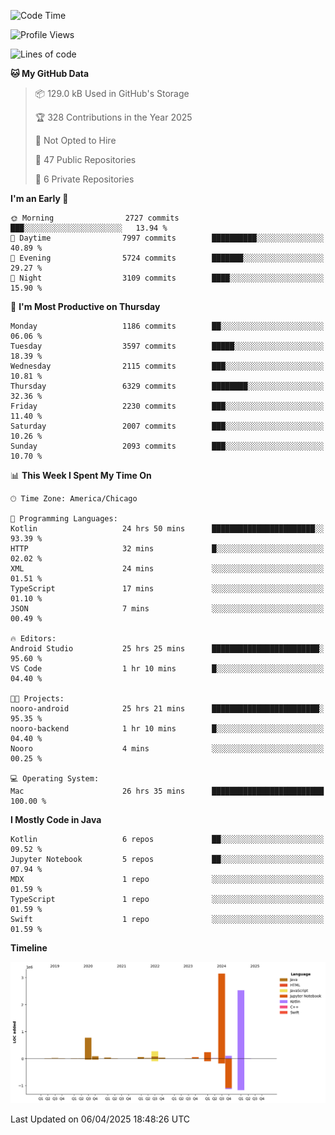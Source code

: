 <!--START_SECTION:waka-->
![Code Time](http://img.shields.io/badge/Code%20Time-1%2C189%20hrs%2021%20mins-blue)

![Profile Views](http://img.shields.io/badge/Profile%20Views-0-blue)

![Lines of code](https://img.shields.io/badge/From%20Hello%20World%20I%27ve%20Written-7.4%20million%20lines%20of%20code-blue)

**🐱 My GitHub Data** 

> 📦 129.0 kB Used in GitHub's Storage 
 > 
> 🏆 328 Contributions in the Year 2025
 > 
> 🚫 Not Opted to Hire
 > 
> 📜 47 Public Repositories 
 > 
> 🔑 6 Private Repositories 
 > 
**I'm an Early 🐤** 

```text
🌞 Morning                2727 commits        ███░░░░░░░░░░░░░░░░░░░░░░   13.94 % 
🌆 Daytime                7997 commits        ██████████░░░░░░░░░░░░░░░   40.89 % 
🌃 Evening                5724 commits        ███████░░░░░░░░░░░░░░░░░░   29.27 % 
🌙 Night                  3109 commits        ████░░░░░░░░░░░░░░░░░░░░░   15.90 % 
```
📅 **I'm Most Productive on Thursday** 

```text
Monday                   1186 commits        ██░░░░░░░░░░░░░░░░░░░░░░░   06.06 % 
Tuesday                  3597 commits        █████░░░░░░░░░░░░░░░░░░░░   18.39 % 
Wednesday                2115 commits        ███░░░░░░░░░░░░░░░░░░░░░░   10.81 % 
Thursday                 6329 commits        ████████░░░░░░░░░░░░░░░░░   32.36 % 
Friday                   2230 commits        ███░░░░░░░░░░░░░░░░░░░░░░   11.40 % 
Saturday                 2007 commits        ███░░░░░░░░░░░░░░░░░░░░░░   10.26 % 
Sunday                   2093 commits        ███░░░░░░░░░░░░░░░░░░░░░░   10.70 % 
```


📊 **This Week I Spent My Time On** 

```text
🕑︎ Time Zone: America/Chicago

💬 Programming Languages: 
Kotlin                   24 hrs 50 mins      ███████████████████████░░   93.39 % 
HTTP                     32 mins             █░░░░░░░░░░░░░░░░░░░░░░░░   02.02 % 
XML                      24 mins             ░░░░░░░░░░░░░░░░░░░░░░░░░   01.51 % 
TypeScript               17 mins             ░░░░░░░░░░░░░░░░░░░░░░░░░   01.10 % 
JSON                     7 mins              ░░░░░░░░░░░░░░░░░░░░░░░░░   00.49 % 

🔥 Editors: 
Android Studio           25 hrs 25 mins      ████████████████████████░   95.60 % 
VS Code                  1 hr 10 mins        █░░░░░░░░░░░░░░░░░░░░░░░░   04.40 % 

🐱‍💻 Projects: 
nooro-android            25 hrs 21 mins      ████████████████████████░   95.35 % 
nooro-backend            1 hr 10 mins        █░░░░░░░░░░░░░░░░░░░░░░░░   04.40 % 
Nooro                    4 mins              ░░░░░░░░░░░░░░░░░░░░░░░░░   00.25 % 

💻 Operating System: 
Mac                      26 hrs 35 mins      █████████████████████████   100.00 % 
```

**I Mostly Code in Java** 

```text
Kotlin                   6 repos             ██░░░░░░░░░░░░░░░░░░░░░░░   09.52 % 
Jupyter Notebook         5 repos             ██░░░░░░░░░░░░░░░░░░░░░░░   07.94 % 
MDX                      1 repo              ░░░░░░░░░░░░░░░░░░░░░░░░░   01.59 % 
TypeScript               1 repo              ░░░░░░░░░░░░░░░░░░░░░░░░░   01.59 % 
Swift                    1 repo              ░░░░░░░░░░░░░░░░░░░░░░░░░   01.59 % 
```



**Timeline**

![Lines of Code chart](https://raw.githubusercontent.com/phanijsp/phanijsp/main/assets/bar_graph.png)


 Last Updated on 06/04/2025 18:48:26 UTC
<!--END_SECTION:waka-->
